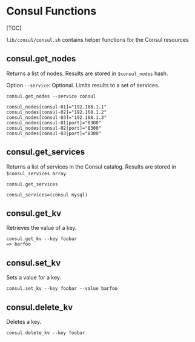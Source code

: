 # Consul Functions

[TOC]

`lib/consul/consul.sh` contains helper functions for the Consul resources

## consul.get_nodes

Returns a list of nodes. Results are stored in `$consul_nodes` hash.

Option `--service`: Optional. Limits results to a set of services.

```shell
consul.get_nodes --service consul

consul_nodes[consul-01]="192.168.1.1"
consul_nodes[consul-02]="192.168.1.2"
consul_nodes[consul-03]="192.168.1.3"
consul_nodes[consul-01|port]="8300"
consul_nodes[consul-02|port]="8300"
consul_nodes[consul-03|port]="8300"
```

## consul.get_services

Returns a list of services in the Consul catalog. Results are stored in `$consul_services array`.

```shell
consul.get_services

consul_services=(consul mysql)
```

## consul.get_kv

Retrieves the value of a key.

```shell
consul.get_kv --key foobar
=> barfoo
```

## consul.set_kv

Sets a value for a key.

```shell
consul.set_kv --key foobar --value barfoo
```

## consul.delete_kv

Deletes a key.

```shell
consul.delete_kv --key foobar
```
